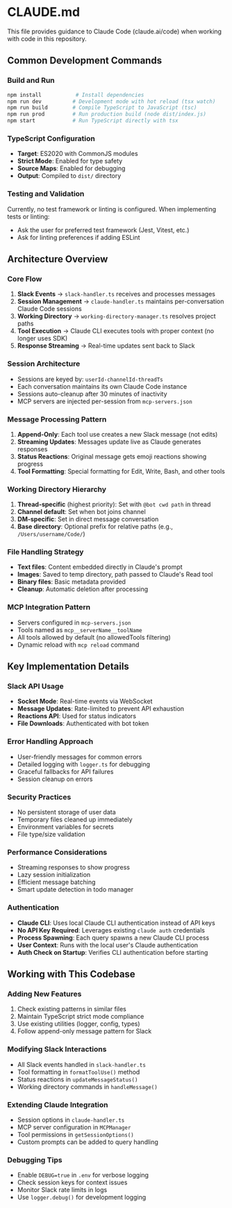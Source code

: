 # CLAUDE.md

This file provides guidance to Claude Code (claude.ai/code) when working with code in this repository.

## Common Development Commands

### Build and Run
```bash
npm install           # Install dependencies
npm run dev          # Development mode with hot reload (tsx watch)
npm run build        # Compile TypeScript to JavaScript (tsc)
npm run prod         # Run production build (node dist/index.js)
npm start            # Run TypeScript directly with tsx
```

### TypeScript Configuration
- **Target**: ES2020 with CommonJS modules
- **Strict Mode**: Enabled for type safety
- **Source Maps**: Enabled for debugging
- **Output**: Compiled to `dist/` directory

### Testing and Validation
Currently, no test framework or linting is configured. When implementing tests or linting:
- Ask the user for preferred test framework (Jest, Vitest, etc.)
- Ask for linting preferences if adding ESLint

## Architecture Overview

### Core Flow
1. **Slack Events** → `slack-handler.ts` receives and processes messages
2. **Session Management** → `claude-handler.ts` maintains per-conversation Claude Code sessions
3. **Working Directory** → `working-directory-manager.ts` resolves project paths
4. **Tool Execution** → Claude CLI executes tools with proper context (no longer uses SDK)
5. **Response Streaming** → Real-time updates sent back to Slack

### Session Architecture
- Sessions are keyed by: `userId-channelId-threadTs`
- Each conversation maintains its own Claude Code instance
- Sessions auto-cleanup after 30 minutes of inactivity
- MCP servers are injected per-session from `mcp-servers.json`

### Message Processing Pattern
1. **Append-Only**: Each tool use creates a new Slack message (not edits)
2. **Streaming Updates**: Messages update live as Claude generates responses
3. **Status Reactions**: Original message gets emoji reactions showing progress
4. **Tool Formatting**: Special formatting for Edit, Write, Bash, and other tools

### Working Directory Hierarchy
1. **Thread-specific** (highest priority): Set with `@bot cwd path` in thread
2. **Channel default**: Set when bot joins channel
3. **DM-specific**: Set in direct message conversation
4. **Base directory**: Optional prefix for relative paths (e.g., `/Users/username/Code/`)

### File Handling Strategy
- **Text files**: Content embedded directly in Claude's prompt
- **Images**: Saved to temp directory, path passed to Claude's Read tool
- **Binary files**: Basic metadata provided
- **Cleanup**: Automatic deletion after processing

### MCP Integration Pattern
- Servers configured in `mcp-servers.json`
- Tools named as `mcp__serverName__toolName`
- All tools allowed by default (no allowedTools filtering)
- Dynamic reload with `mcp reload` command

## Key Implementation Details

### Slack API Usage
- **Socket Mode**: Real-time events via WebSocket
- **Message Updates**: Rate-limited to prevent API exhaustion
- **Reactions API**: Used for status indicators
- **File Downloads**: Authenticated with bot token

### Error Handling Approach
- User-friendly messages for common errors
- Detailed logging with `logger.ts` for debugging
- Graceful fallbacks for API failures
- Session cleanup on errors

### Security Practices
- No persistent storage of user data
- Temporary files cleaned up immediately
- Environment variables for secrets
- File type/size validation

### Performance Considerations
- Streaming responses to show progress
- Lazy session initialization
- Efficient message batching
- Smart update detection in todo manager

### Authentication
- **Claude CLI**: Uses local Claude CLI authentication instead of API keys
- **No API Key Required**: Leverages existing `claude auth` credentials
- **Process Spawning**: Each query spawns a new Claude CLI process
- **User Context**: Runs with the local user's Claude authentication
- **Auth Check on Startup**: Verifies CLI authentication before starting

## Working with This Codebase

### Adding New Features
1. Check existing patterns in similar files
2. Maintain TypeScript strict mode compliance
3. Use existing utilities (logger, config, types)
4. Follow append-only message pattern for Slack

### Modifying Slack Interactions
- All Slack events handled in `slack-handler.ts`
- Tool formatting in `formatToolUse()` method
- Status reactions in `updateMessageStatus()`
- Working directory commands in `handleMessage()`

### Extending Claude Integration
- Session options in `claude-handler.ts`
- MCP server configuration in `MCPManager`
- Tool permissions in `getSessionOptions()`
- Custom prompts can be added to query handling

### Debugging Tips
- Enable `DEBUG=true` in `.env` for verbose logging
- Check session keys for context issues
- Monitor Slack rate limits in logs
- Use `logger.debug()` for development logging